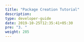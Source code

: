 ```yaml
---
title: "Package Creation Tutorial"
description:
type: developer-guide
date: 2019-10-25T12:35:41+05:30
pre: "3. "
weight: 285
---
```

